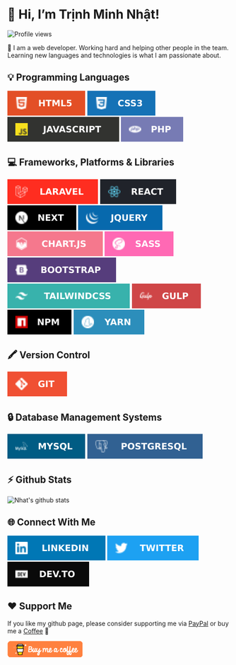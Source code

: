 # 👋 Hi, I’m Trịnh Minh Nhật!

![Profile views](https://komarev.com/ghpvc/?username=trinhminhnhat&color=1e96f0)

🌱 I am a web developer. Working hard and helping other people in the team. Learning new languages and technologies is what I am passionate about.

## 💡 Programming Languages
![HTML5](https://raw.githubusercontent.com/trinhminhnhat/trinhminhnhat/master/images/icons/html.svg) ![CSS3](https://raw.githubusercontent.com/trinhminhnhat/trinhminhnhat/master/images/icons/css.svg) ![JavaScript](https://raw.githubusercontent.com/trinhminhnhat/trinhminhnhat/master/images/icons/javascript.svg) ![PHP](https://raw.githubusercontent.com/trinhminhnhat/trinhminhnhat/master/images/icons/php.svg)

## 💻 Frameworks, Platforms & Libraries
![Laravel](https://raw.githubusercontent.com/trinhminhnhat/trinhminhnhat/master/images/icons/laravel.svg) ![React](https://raw.githubusercontent.com/trinhminhnhat/trinhminhnhat/master/images/icons/react.svg) ![Next JS](https://raw.githubusercontent.com/trinhminhnhat/trinhminhnhat/master/images/icons/nextjs.svg) ![jQuery](https://raw.githubusercontent.com/trinhminhnhat/trinhminhnhat/master/images/icons/jquery.svg) ![Chart.js](https://raw.githubusercontent.com/trinhminhnhat/trinhminhnhat/master/images/icons/chartjs.svg) ![SASS](https://raw.githubusercontent.com/trinhminhnhat/trinhminhnhat/master/images/icons/sass.svg) ![Bootstrap](https://raw.githubusercontent.com/trinhminhnhat/trinhminhnhat/master/images/icons/bootstrap.svg) ![TailwindCSS](https://raw.githubusercontent.com/trinhminhnhat/trinhminhnhat/master/images/icons/tailwindcss.svg) ![Gulp](https://raw.githubusercontent.com/trinhminhnhat/trinhminhnhat/master/images/icons/gulp.svg) ![NPM](https://raw.githubusercontent.com/trinhminhnhat/trinhminhnhat/master/images/icons/npm.svg) ![Yarn](https://raw.githubusercontent.com/trinhminhnhat/trinhminhnhat/master/images/icons/yarn.svg)

## 🖍 Version Control
![Git](https://raw.githubusercontent.com/trinhminhnhat/trinhminhnhat/master/images/icons/git.svg)

## 🔒 Database Management Systems
![MySQL](https://raw.githubusercontent.com/trinhminhnhat/trinhminhnhat/master/images/icons/mysql.svg) ![PostgresSQL](https://raw.githubusercontent.com/trinhminhnhat/trinhminhnhat/master/images/icons/postgresql.svg)

## ⚡ Github Stats
![Nhat's github stats](https://github-readme-stats.vercel.app/api?username=trinhminhnhat&theme=default&show_icons=true&count_private=true)

## 🌐 Connect With Me
[!["LinkedIn"](https://raw.githubusercontent.com/trinhminhnhat/trinhminhnhat/master/images/icons/linkedin.svg)](https://www.linkedin.com/in/trinhminhnhat) [!["Twitter"](https://raw.githubusercontent.com/trinhminhnhat/trinhminhnhat/master/images/icons/twitter.svg)](https://twitter.com/nhattrinhminh) [!["DevTo"](https://raw.githubusercontent.com/trinhminhnhat/trinhminhnhat/master/images/icons/devto.svg)](https://dev.to/trinhminhnhat)

## ❤ Support Me
If you like my github page, please consider supporting me via [PayPal](https://paypal.me/trinhminhnhat) or buy me a [Coffee](https://www.buymeacoffee.com/trinhminhnhat) 🥰

[!["Buy Me A Coffee"](https://raw.githubusercontent.com/trinhminhnhat/trinhminhnhat/master/images/icons/buymeacoffee.webp)](https://www.buymeacoffee.com/trinhminhnhat)
